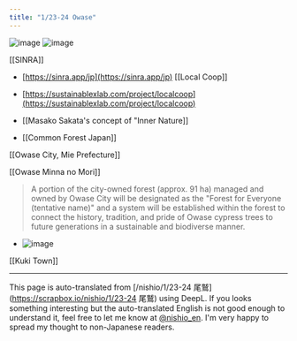 ```yaml
---
title: "1/23-24 Owase"
---
```


![image](https://gyazo.com/3ad6d5c1bbcca2c05ec8457abc769510/thumb/1000)
![image](https://gyazo.com/4a9de4f478ab9f74ccefb507135ead32/thumb/1000)

[[SINRA]]
- [https://sinra.app/jp](https://sinra.app/jp)
[[Local Coop]]
- [https://sustainablexlab.com/project/localcoop](https://sustainablexlab.com/project/localcoop)

- [[Masako Sakata's concept of "Inner Nature]]
- [[Common Forest Japan]]

[[Owase City, Mie Prefecture]]

[[Owase Minna no Mori]]
> A portion of the city-owned forest (approx. 91 ha) managed and owned by Owase City will be designated as the "Forest for Everyone (tentative name)" and a system will be established within the forest to connect the history, tradition, and pride of Owase cypress trees to future generations in a sustainable and biodiverse manner.
- ![image](https://gyazo.com/8eec9fad68ead741eed1c9d27b750e54/thumb/1000)


[[Kuki Town]]

---
This page is auto-translated from [/nishio/1/23-24 尾鷲](https://scrapbox.io/nishio/1/23-24 尾鷲) using DeepL. If you looks something interesting but the auto-translated English is not good enough to understand it, feel free to let me know at [@nishio_en](https://twitter.com/nishio_en). I'm very happy to spread my thought to non-Japanese readers.